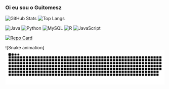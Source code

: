 ### Oi eu sou o Guitomesz

  ![GitHub Stats](https://github-readme-stats.vercel.app/api?username=Guitomesz&theme=transparent&bg_color=000&border_color=30A3DC&show_icons=true&icon_color=30A3DC&title_color=E94D5F&text_color=FFF&hide_title=true&hide=stars&rank_icon=github&ring_color=000000&include_all_commits=true)
  ![Top Langs](https://github-readme-stats-git-masterrstaa-rickstaa.vercel.app/api/top-langs/?username=Guitomesz&layout=compact&bg_color=000&border_color=30A3DC&title_color=E94D5F&text_color=FFF)
  
  ![Java](https://img.shields.io/badge/Java-000?style=for-the-badge&logo=java)
  ![Python](https://img.shields.io/badge/Python-14354C?style=for-the-badge&logo=python&logoColor=white)
  ![MySQL](https://img.shields.io/badge/MySQL-00000F?style=for-the-badge&logo=mysql&logoColor=white)
  ![R](https://img.shields.io/badge/R-276DC3?style=for-the-badge&logo=r&logoColor=white)
  ![JavaScript](https://img.shields.io/badge/JavaScript-F7DF1E?style=for-the-badge&logo=javascript&logoColor=black)

  [![Repo Card](https://github-readme-stats.vercel.app/api/pin/?username=Guitomesz&repo=desafio_back_end&bg_color=000&border_color=30A3DC&show_icons=true&icon_color=30A3DC&title_color=E94D5F&text_color=FFF)](https://github.com/Guitomesz/desafio_back_end)

  
  ![Snake animation]
<picture>
  <source media="(prefers-color-scheme: dark)" srcset="https://raw.githubusercontent.com/guitomesz/guitomesz/output/github-contribution-grid-snake-dark.svg">
  <img alt="github contribution grid snake animation" src="https://raw.githubusercontent.com/guitomesz/guitomesz/output/github-contribution-grid-snake.svg">
</picture>

